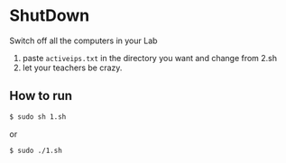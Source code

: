# ShutDown
Switch off all the computers in your Lab

1. paste `activeips.txt` in the directory you want and change from 2.sh 
2. let your teachers be crazy.

## How to run
```sh
$ sudo sh 1.sh
```
or
```sh
$ sudo ./1.sh
```
